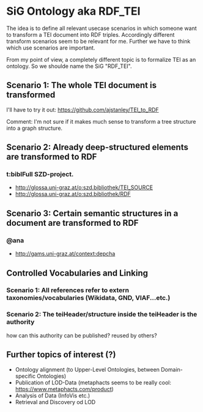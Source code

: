 # SiG Ontology aka RDF_TEI

The idea is to define all relevant usecase scenarios in which someone want to transform a TEI document into RDF triples.
Accordingly different transform scenarios seem to be relevant for me.
Further we have to think which use scenarios are important.

From my point of view, a completely different topic is to formalize TEI as an ontology. 
So we shoulde name the SiG "RDF_TEI".


## Scenario 1: The whole TEI document is transformed

I'll have to try it out: https://github.com/ajstanley/TEI_to_RDF

Comment: I'm not sure if it makes much sense to transform a tree structure into a graph structure.

## Scenario 2: Already deep-structured elements are transformed to RDF

### t:biblFull SZD-project.

* http://glossa.uni-graz.at/o:szd.bibliothek/TEI_SOURCE
* http://glossa.uni-graz.at/o:szd.bibliothek/RDF


## Scenario 3: Certain semantic structures in a document are transformed to RDF

### @ana 

* http://gams.uni-graz.at/context:depcha

## Controlled Vocabularies and Linking

### Scenario 1: All references refer to extern taxonomies/vocabularies (Wikidata, GND, VIAF...etc.)

### Scenario 2: The teiHeader/structure inside the teiHeader is the authority

how can this authority can be published? reused by others?


## Further topics of interest (?)

* Ontology alignment (to Upper-Level Ontologies, between Domain-specific Ontologies)
* Publication of LOD-Data (metaphacts seems to be really cool: https://www.metaphacts.com/product)
* Analysis of Data (InfoVis etc.)
* Retrieval and Discovery od LOD 